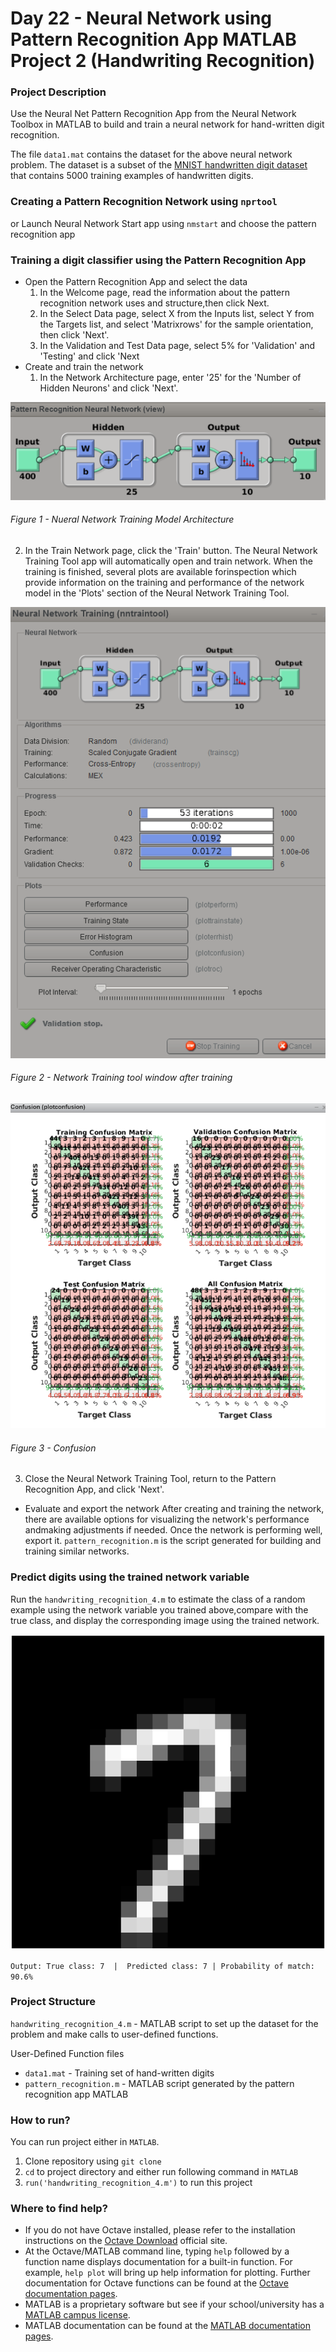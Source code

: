# Day 22 - Neural Network using Pattern Recognition App MATLAB Project 2 (Handwriting Recognition)

### Project Description
Use the Neural Net Pattern Recognition App from the Neural Network Toolbox  in MATLAB to build and train a neural network for hand-written digit recognition.

The file `data1.mat` contains the dataset for the above neural network problem. The dataset is a subset of the [MNIST handwritten digit dataset](http://yann.lecun.com/exdb/mnist/) that contains 5000 training examples of handwritten digits.

### Creating a Pattern Recognition Network using `nprtool`
or Launch Neural Network Start app using `nmstart` and choose the pattern recognition app

###  Training a digit classifier using the Pattern Recognition App
* Open the Pattern Recognition App and select the data
  1. In the Welcome page, read the information about the pattern recognition network uses and structure,then click Next.
  2. In the Select Data page, select X from the Inputs list, select Y from the Targets list, and select 'Matrixrows' for the sample orientation, then click 'Next'.
  3. In the Validation and Test Data page, select 5% for 'Validation' and 'Testing' and click 'Next
* Create and train the network
  1. In the Network Architecture page, enter '25' for the 'Number of Hidden Neurons' and click 'Next'.
  
![](handwriting_recognition_pattern_recognition_app/results/neural_network_pattern.png)
###### Figure 1 - Nueral Network Training Model Architecture

  2. In the Train Network page, click the 'Train' button. The Neural Network Training Tool app will automatically open and train network. When the training is finished, several plots are available forinspection which provide information on the training and performance of the network model in the 'Plots' section of the Neural Network Training Tool.
  
![](handwriting_recognition_pattern_recognition_app/results/neural_network_training_tool.png)
###### Figure 2 - Network Training tool window after training

![](handwriting_recognition_pattern_recognition_app/results/confusion.png)
###### Figure 3 - Confusion 

  3. Close the Neural Network Training Tool, return to the Pattern Recognition App, and click 'Next'.
* Evaluate and export the network
 After creating and training the network, there are available options for visualizing the network's performance andmaking adjustments if needed. Once the network is performing well, export it. `pattern_recognition.m` is the script generated for building and training similar networks. 
 
 ### Predict digits using the trained network variable
 Run the `handwriting_recognition_4.m` to estimate the class of a random example using the network variable you trained above,compare with the true class, and display the corresponding image using the trained network.
 
 
![](handwriting_recognition_pattern_recognition_app/results/prediction.png)

 ```Output: True class: 7  |  Predicted class: 7 | Probability of match: 90.6%```

### Project Structure 

`handwriting_recognition_4.m` - MATLAB script to set up the dataset for the problem and make calls to user-defined functions.

User-Defined Function files

* `data1.mat` - Training set of hand-written digits
* `pattern_recognition.m` - MATLAB script generated by the pattern recognition app MATLAB


### How to run?
You can run project either in `MATLAB`. 
1. Clone repository using `git clone `
2. `cd` to project directory and either run following command in `MATLAB`
2. `run('handwriting_recognition_4.m')` to run this project

### Where to find help?
* If you do not have Octave installed, please refer to the installation instructions on the [Octave Download](https://www.gnu.org/software/octave/download.html) official site.
* At the Octave/MATLAB command line, typing `help` followed by a function name displays documentation for a built-in function. For example, `help plot` will bring up help information for plotting. Further documentation for Octave functions can be found at the [Octave documentation pages](https://octave.org/doc/v5.2.0/). 
* MATLAB is a proprietary software but see if your school/university has a [MATLAB campus license](https://in.mathworks.com/academia/tah-support-program/eligibility.html). 
* MATLAB documentation can be found at the [MATLAB documentation pages](https://in.mathworks.com/help/matlab/?refresh=true).


